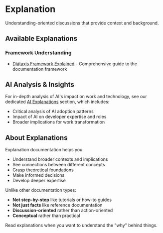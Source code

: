 # Explanation

Understanding-oriented discussions that provide context and background.

## Available Explanations

### Framework Understanding

- [Diátaxis Framework Explained](diataxis-framework-explained.md) - Comprehensive guide to the documentation framework

## AI Analysis & Insights

For in-depth analysis of AI's impact on work and technology, see our dedicated [AI Explanations](../ai/explanation/index.md) section, which includes:

- Critical analysis of AI adoption patterns
- Impact of AI on developer expertise and roles
- Broader implications for work transformation

## About Explanations

Explanation documentation helps you:

- Understand broader contexts and implications
- See connections between different concepts
- Grasp theoretical foundations
- Make informed decisions
- Develop deeper expertise

Unlike other documentation types:

- **Not step-by-step** like tutorials or how-to guides
- **Not just facts** like reference documentation
- **Discussion-oriented** rather than action-oriented
- **Conceptual** rather than practical

Read explanations when you want to understand the "why" behind things.
